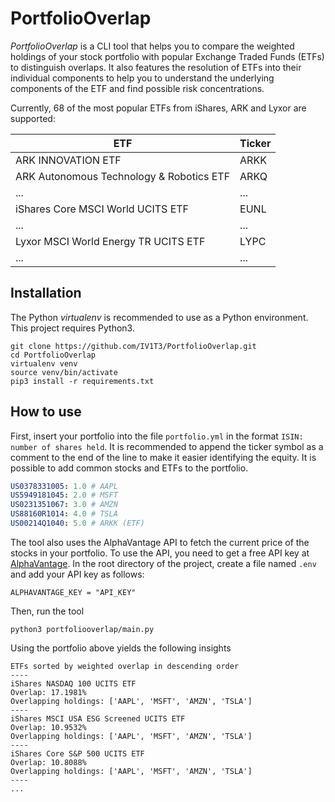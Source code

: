 # PortfolioOverlap

_PortfolioOverlap_ is a CLI tool that helps you to compare the weighted holdings of your stock portfolio with popular Exchange Traded Funds (ETFs) to distinguish overlaps. It also features the resolution of ETFs into their individual components to help you to understand the underlying components of the ETF and find possible risk concentrations.

Currently, 68 of the most popular ETFs from iShares, ARK and Lyxor are supported:

| ETF                                      | Ticker |
| ---------------------------------------- | ------ |
| ARK INNOVATION ETF                       | ARKK   |
| ARK Autonomous Technology & Robotics ETF | ARKQ   |
| ...                                      | ...    |
| iShares Core MSCI World UCITS ETF        | EUNL   |
| ...                                      | ...    |
| Lyxor MSCI World Energy TR UCITS ETF     | LYPC   |
| ...                                      | ...    |
## Installation

The Python _virtualenv_ is recommended to use as a Python environment. This project requires Python3.

```console
git clone https://github.com/IV1T3/PortfolioOverlap.git
cd PortfolioOverlap
virtualenv venv
source venv/bin/activate
pip3 install -r requirements.txt
```

## How to use

First, insert your portfolio into the file `portfolio.yml` in the format ```ISIN: number of shares held```. It is recommended to append the ticker symbol as a comment to the end of the line to make it easier identifying the equity. It is possible to add common stocks and ETFs to the portfolio.

```yaml
US0378331005: 1.0 # AAPL
US5949181045: 2.0 # MSFT
US0231351067: 3.0 # AMZN
US88160R1014: 4.0 # TSLA
US00214Q1040: 5.0 # ARKK (ETF)
```

The tool also uses the AlphaVantage API to fetch the current price of the stocks in your portfolio. To use the API, you need to get a free API key at [AlphaVantage](https://www.alphavantage.co/support/#api-key). In the root directory of the project, create a file named `.env` and add your API key as follows:
```console
ALPHAVANTAGE_KEY = "API_KEY"
```

Then, run the tool

```console
python3 portfoliooverlap/main.py
```

Using the portfolio above yields
the following insights

```
ETFs sorted by weighted overlap in descending order
----
iShares NASDAQ 100 UCITS ETF
Overlap: 17.1981%
Overlapping holdings: ['AAPL', 'MSFT', 'AMZN', 'TSLA']
----
iShares MSCI USA ESG Screened UCITS ETF
Overlap: 10.9532%
Overlapping holdings: ['AAPL', 'MSFT', 'AMZN', 'TSLA']
----
iShares Core S&P 500 UCITS ETF
Overlap: 10.8088%
Overlapping holdings: ['AAPL', 'MSFT', 'AMZN', 'TSLA']
----
...
```
